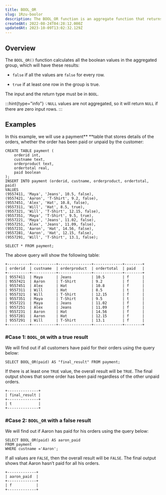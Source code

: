 ```yaml
---
title: BOOL_OR
slug: 1Rzu-boolor
description: The BOOL_OR function is an aggregate function that returns true if at least one value in a group evaluates to true, and false otherwise. Here is a guide.
createdAt: 2022-08-24T04:28:12.000Z
updatedAt: 2023-10-09T13:02:32.129Z
---
```


## Overview

The `BOOL_OR()` function calculates all the boolean values in the aggregated group, which will have these results:

*   `false` if all the values are `false` for every row.

*   `true` if at least one row in the group is true.

The input and the return type must be in `BOOL`.

:::hint{type="info"}
💡`NULL` values are not aggregated, so it will return `NULL` if there are zero input rows.
:::

## Examples

In this example, we will use a payment** **table that stores details of the orders, whether the order has been paid or unpaid by the customer:

```pgsql
CREATE TABLE payment (
    orderid int,
    custname text,
    orderproduct text,
    ordertotal real,
    paid boolean
);
INSERT INTO payment (orderid, custname, orderproduct, ordertotal, paid)
VALUES 
(9557411, 'Maya', 'Jeans', 10.5, false),
(9557421, 'Aaron', 'T-Shirt', 9.2, false),
(9557451, 'Alex', 'Hat', 10.8, false),
(9557311, 'Will', 'Hat', 8.5, true),
(9557321, 'Will', 'T-Shirt', 12.15, false),
(9557351, 'Maya', 'T-Shirt', 9.5, true),
(9557221, 'Maya', 'Jeans', 11.02, false),
(9557251, 'Alex', 'Jeans', 11.09, false),
(9557231, 'Aaron', 'Hat', 14.56, false),
(9557281, 'Aaron', 'Hat', 12.15, false),
(9557291, 'Will', 'T-Shirt', 13.1, false);
```

```pgsql
SELECT * FROM payment;
```

The above query will show the following table:

```pgsql
+----------+-----------+---------------+-------------+--------+
| orderid  | custname  | orderproduct  | ordertotal  | paid   |
+----------+-----------+---------------+-------------+--------+
| 9557411  | Maya      | Jeans         | 10.5        | f      |
| 9557421  | Aaron     | T-Shirt       | 9.2         | f      |
| 9557451  | Alex      | Hat           | 10.8        | f      |
| 9557311  | Will      | Hat           | 8.5         | t      |
| 9557321  | Will      | T-Shirt       | 12.15       | f      |
| 9557351  | Maya      | T-Shirt       | 9.5         | t      |
| 9557221  | Maya      | Jeans         | 11.02       | f      |
| 9557251  | Alex      | Jeans         | 11.09       | f      |
| 9557231  | Aaron     | Hat           | 14.56       | f      |
| 9557281  | Aaron     | Hat           | 12.15       | f      |
| 9557291  | Will      | T-Shirt       | 13.1        | f      |
+----------+-----------+---------------+-------------+--------+
```

### #Case 1: `BOOL_OR` with a true result

We will find out if all customers have paid for their orders using the query below:

```pgsql
SELECT BOOL_OR(paid) AS "final_result" FROM payment;
```

If there is at least one `TRUE` value, the overall result will be `TRUE`. The final output shows that some order has been paid regardless of the other unpaid orders.

```pgsql
+--------------+
| final_result |
+--------------+
| t            |
+--------------+
```

### #Case 2: `BOOL_OR` with a false result

We will find out if Aaron has paid for his orders using the query below:

```pgsql
SELECT BOOL_OR(paid) AS aaron_paid
FROM payment
WHERE custname ='Aaron';
```

If all values are `FALSE`, then the overall result will be `FALSE`. The final output shows that Aaron hasn’t paid for all his orders.

```pgsql
+-------------+
| aaron_paid  |
+-------------+
| f           |
+-------------+
```

